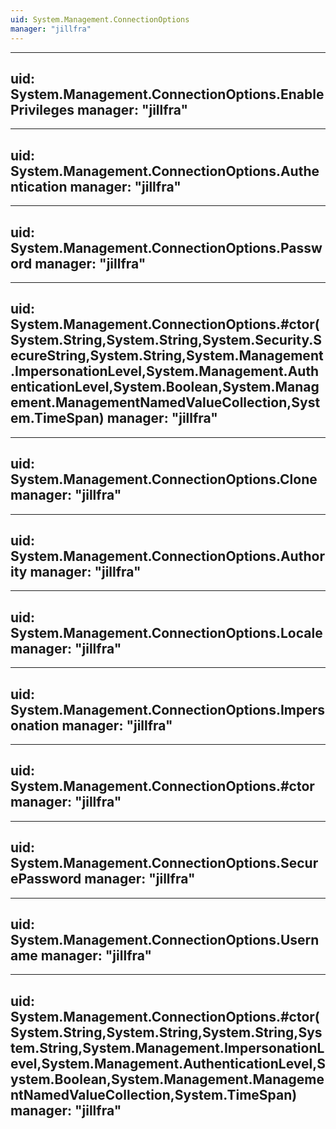 ```yaml
---
uid: System.Management.ConnectionOptions
manager: "jillfra"
---
```


---
uid: System.Management.ConnectionOptions.EnablePrivileges
manager: "jillfra"
---

---
uid: System.Management.ConnectionOptions.Authentication
manager: "jillfra"
---

---
uid: System.Management.ConnectionOptions.Password
manager: "jillfra"
---

---
uid: System.Management.ConnectionOptions.#ctor(System.String,System.String,System.Security.SecureString,System.String,System.Management.ImpersonationLevel,System.Management.AuthenticationLevel,System.Boolean,System.Management.ManagementNamedValueCollection,System.TimeSpan)
manager: "jillfra"
---

---
uid: System.Management.ConnectionOptions.Clone
manager: "jillfra"
---

---
uid: System.Management.ConnectionOptions.Authority
manager: "jillfra"
---

---
uid: System.Management.ConnectionOptions.Locale
manager: "jillfra"
---

---
uid: System.Management.ConnectionOptions.Impersonation
manager: "jillfra"
---

---
uid: System.Management.ConnectionOptions.#ctor
manager: "jillfra"
---

---
uid: System.Management.ConnectionOptions.SecurePassword
manager: "jillfra"
---

---
uid: System.Management.ConnectionOptions.Username
manager: "jillfra"
---

---
uid: System.Management.ConnectionOptions.#ctor(System.String,System.String,System.String,System.String,System.Management.ImpersonationLevel,System.Management.AuthenticationLevel,System.Boolean,System.Management.ManagementNamedValueCollection,System.TimeSpan)
manager: "jillfra"
---
